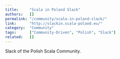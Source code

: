 ```yaml
---
title:     "Scala in Poland Slack"
authors:   []
permalink: "/community/scala-in-poland-slack/"
link:      "http://slackin.scala-poland.eu/"
category:  "Community"
tags:      ["Community-Driven", "Polish", "Slack"]
related:   []
---
```


Slack of the Polish Scala Community.
